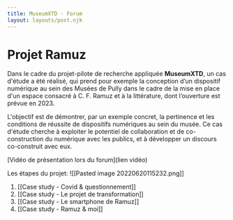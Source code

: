 ```yaml
---
title: MuseumXTD - Forum
layout: layouts/post.njk
---
```

# **Projet Ramuz**
Dans le cadre du projet-pilote de recherche appliquée **MuseumXTD**, un cas d'étude a été réalisé, qui prend pour exemple la conception d’un dispositif numérique au sein des Musées de Pully dans le cadre de la mise en place d'un espace consacré à C. F. Ramuz et à la littérature, dont l’ouverture est prévue en 2023.

L'objectif est de démontrer, par un exemple concret, la pertinence et les conditions de réussite de dispositifs numériques au sein du musée. Ce cas d'étude cherche à exploiter le potentiel de collaboration et de co-construction du numérique avec les publics, et à développer un discours co-construit avec eux.

[Vidéo de présentation lors du forum](lien vidéo)

Les étapes du projet: 
![[Pasted image 20220620115232.png]]

1. [[Case study - Covid & questionnement]]
2. [[Case study - Le projet de transformation]]
3. [[Case study - Le smartphone de Ramuz]]
4. [[Case study - Ramuz & moi]]